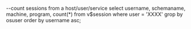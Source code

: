 --count sessions from a host/user/service
select username, schemaname, machine, program, count(*)
from v$session
where user = 'XXXX'
grop by osuser
order by username asc;
